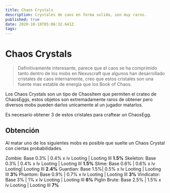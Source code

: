 ```yaml
---
title: Chaos Crystals
description: Crystales de caos en forma solida, son muy raros.
published: true
date: 2020-10-10T05:06:32.641Z
tags: 
---
```


# Chaos Crystals
> Definitivamente interesante, parece que el caos se ha comprimido tanto dentro de los mobs en Nexuscraft que algunos han desarrollado cristales de caos internamente, creo que estos cristales son una fuente mas estable de energia que los Book of Chaos.

Los Chaos Crystals son un tipo de ChaosItem que permiten el crateo de ChaosEggs, estos objetos son extremadamente raros de obtener pero diversos mobs pueden darlos unicamente al un jugador matarlos.

Es necesario obtener 3 de estos cristales para craftear un ChaosEgg.

## Obtención 
Al matar uno de los siguientes mobs es posible que suelte un Chaos Crystal con ciertas probabilidades.

Zombie: Base 0.3% | 0.4% x lv Looting |  Looting III **1.5%**
Skeleton: Base 0.3% | 0.4% x lv Looting |  Looting III **1.5%**
Slime: Base 0.6% | 0.6% x lv Looting| Looting III **2.4%**
Guardian: Base 1.5%| 0.5% x lv Looting | Looting III **3%**
Phantom: Base 0.9% | 0.7% x lv Looting | Looting III **3%**
Vindicator: Base 3% | 1% x lv Looting | Looting III **6%**
Piglin Brute: Base 2.5% | 1.5% x lv Looting | Looting III **7%**
